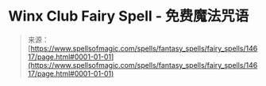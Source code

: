 <!--yml

category: 未分类

date: 2024-06-12 18:53:37

-->

# Winx Club Fairy Spell - 免费魔法咒语

> 来源：[https://www.spellsofmagic.com/spells/fantasy_spells/fairy_spells/14617/page.html#0001-01-01](https://www.spellsofmagic.com/spells/fantasy_spells/fairy_spells/14617/page.html#0001-01-01)

